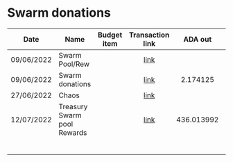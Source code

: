 # Swarm donations



<table><thead><tr><th>Date</th><th>Name</th><th data-type="select">Budget item</th><th align="center">Transaction link</th><th align="center">ADA out</th><th align="center">ADA in</th><th>ADA Balance</th><th>Gimbals Out</th><th>Gimbals In</th><th>Gimbals Balance</th></tr></thead><tbody><tr><td>09/06/2022</td><td>Swarm Pool/Rew</td><td></td><td align="center"><a href="https://raw.githubusercontent.com/treasuryguild/treasury-v3/main/Transactions/Swarm/Fund8/Swarm-Donation-Wallet/Incoming/1654784092156-Treasury-Swarm-pool-Rewards.json">link</a></td><td align="center"></td><td align="center">20</td><td>20</td><td></td><td></td><td></td></tr><tr><td>09/06/2022</td><td>Swarm donations</td><td></td><td align="center"><a href="https://raw.githubusercontent.com/treasuryguild/treasury-v3/main/Transactions/Swarm/Fund8/Swarm-Donation-Wallet/Other/1654784896820-Swarm-donations.json">link</a></td><td align="center">2.174125</td><td align="center"></td><td>17.825875</td><td></td><td></td><td></td></tr><tr><td>27/06/2022</td><td>Chaos</td><td></td><td align="center"><a href="https://raw.githubusercontent.com/treasuryguild/treasury-v3/main/Transactions/Swarm/Fund8/Swarm-Donation-Wallet/Incoming/1656396321118-Chaos.json">link</a></td><td align="center"></td><td align="center">420</td><td>437.825875</td><td></td><td></td><td></td></tr><tr><td>12/07/2022</td><td>Treasury Swarm pool Rewards</td><td></td><td align="center"><a href="https://raw.githubusercontent.com/treasuryguild/treasury-v3/main/Transactions/Swarm/Fund8/Swarm-Donation-Wallet/Other/1657645689595-Treasury-Swarm-pool-Rewards.json">link</a></td><td align="center">436.013992</td><td align="center"></td><td>1.811883</td><td></td><td></td><td></td></tr><tr><td></td><td></td><td></td><td align="center"></td><td align="center"></td><td align="center"></td><td></td><td></td><td></td><td></td></tr><tr><td></td><td></td><td></td><td align="center"></td><td align="center"></td><td align="center"></td><td></td><td></td><td></td><td></td></tr><tr><td></td><td></td><td></td><td align="center"></td><td align="center"></td><td align="center"></td><td></td><td></td><td></td><td></td></tr><tr><td></td><td></td><td></td><td align="center"></td><td align="center"></td><td align="center"></td><td></td><td></td><td></td><td></td></tr><tr><td></td><td></td><td></td><td align="center"></td><td align="center"></td><td align="center"></td><td></td><td></td><td></td><td></td></tr><tr><td></td><td></td><td></td><td align="center"></td><td align="center"></td><td align="center"></td><td></td><td></td><td></td><td></td></tr></tbody></table>
